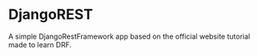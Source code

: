 # DjangoREST
A simple DjangoRestFramework app based on the official website tutorial made to learn DRF.
